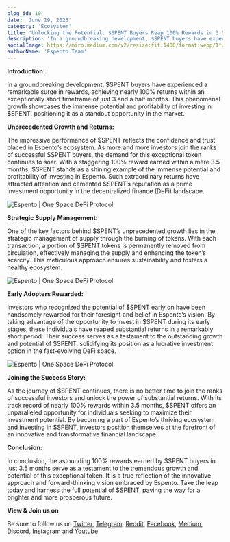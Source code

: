```yaml
---
blog_id: 10
date: 'June 19, 2023'
category: 'Ecosystem'
title: 'Unlocking the Potential: $SPENT Buyers Reap 100% Rewards in 3.5 Months'
description: 'In a groundbreaking development, $SPENT buyers have experienced a remarkable surge in rewards, achieving nearly 100% returns within an exceptionally short timeframe of just 3 and a half months.'
socialImage: https://miro.medium.com/v2/resize:fit:1400/format:webp/1*wVcCXYJTw-CWSp2g1TMbEg.png
authorName: 'Espento Team'
---
```


**Introduction:**

In a groundbreaking development, $SPENT buyers have experienced a remarkable surge in rewards, achieving nearly 100% returns within an exceptionally short timeframe of just 3 and a half months. This phenomenal growth showcases the immense potential and profitability of investing in $SPENT, positioning it as a standout opportunity in the market.

**Unprecedented Growth and Returns:**

The impressive performance of $SPENT reflects the confidence and trust placed in Espento’s ecosystem. As more and more investors join the ranks of successful $SPENT buyers, the demand for this exceptional token continues to soar. With a staggering 100% reward earned within a mere 3.5 months, $SPENT stands as a shining example of the immense potential and profitability of investing in Espento. Such extraordinary returns have attracted attention and cemented $SPENT’s reputation as a prime investment opportunity in the decentralized finance (DeFi) landscape.

![Espento | One Space DeFi Protocol](https://miro.medium.com/v2/resize:fit:1400/format:webp/1*AhUJJ0KAcWeuPeEjv8A44Q.png)

**Strategic Supply Management:**

One of the key factors behind $SPENT’s unprecedented growth lies in the strategic management of supply through the burning of tokens. With each transaction, a portion of $SPENT tokens is permanently removed from circulation, effectively managing the supply and enhancing the token’s scarcity. This meticulous approach ensures sustainability and fosters a healthy ecosystem.

![Espento | One Space DeFi Protocol](https://miro.medium.com/v2/resize:fit:1400/format:webp/1*GCU-ggmG2mMjNE31GHoUvA.png)

**Early Adopters Rewarded:**

Investors who recognized the potential of $SPENT early on have been handsomely rewarded for their foresight and belief in Espento’s vision. By taking advantage of the opportunity to invest in $SPENT during its early stages, these individuals have reaped substantial returns in a remarkably short period. Their success serves as a testament to the outstanding growth and potential of $SPENT, solidifying its position as a lucrative investment option in the fast-evolving DeFi space.

![Espento | One Space DeFi Protocol](https://miro.medium.com/v2/resize:fit:1400/format:webp/1*r08h2Y03qeI42krM1hKgFg.png)

**Joining the Success Story:**

As the journey of $SPENT continues, there is no better time to join the ranks of successful investors and unlock the power of substantial returns. With its track record of nearly 100% rewards within 3.5 months, $SPENT offers an unparalleled opportunity for individuals seeking to maximize their investment potential. By becoming a part of Espento’s thriving ecosystem and investing in $SPENT, investors position themselves at the forefront of an innovative and transformative financial landscape.

**Conclusion:**

In conclusion, the astounding 100% rewards earned by $SPENT buyers in just 3.5 months serve as a testament to the tremendous growth and potential of this exceptional token. It is a true reflection of the innovative approach and forward-thinking vision embraced by Espento. Take the leap today and harness the full potential of $SPENT, paving the way for a brighter and more prosperous future.

**View & Join us on**

Be sure to follow us on [Twitter](https://twitter.com/espentoofficial), [Telegram](https://telegram.me/espento_news), [Reddit](https://www.reddit.com/r/espentoOfficial/), [Facebook](https://www.facebook.com/espentoofficial), [Medium](https://medium.com/@espentoofficial), [Discord](https://discord.gg/HEgRbjJHbC), [Instagram](https://www.instagram.com/espentoofficial) and [Youtube](https://www.youtube.com/@espentoofficial/)
